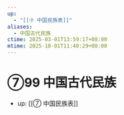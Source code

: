 ```yaml
---
up:
  - "[[⑦ 中国民族表]]"
aliases:
  - 中国古代民族
ctime: 2025-03-01T13:59:17+08:00
mtime: 2025-10-01T11:40:29+08:00
---
```


# ⑦99 中国古代民族

- up: [[⑦ 中国民族表]]
